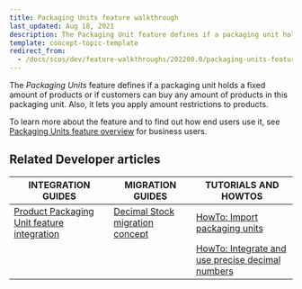 ```yaml
---
title: Packaging Units feature walkthrough
last_updated: Aug 18, 2021
description: The Packaging Unit feature defines if a packaging unit holds a fixed amount of products or if customers can buy any amount of products in this packaging unit. Also, it lets you apply amount restrictions to products
template: concept-topic-template
redirect_from:
  - /docs/scos/dev/feature-walkthroughs/202200.0/packaging-units-feature-walkthrough.html
---
```


The _Packaging Units_ feature defines if a packaging unit holds a fixed amount of products or if customers can buy any amount of products in this packaging unit. Also, it lets you apply amount restrictions to products.


To learn more about the feature and to find out how end users use it, see [Packaging Units feature overview](/docs/scos/user/features/{{page.version}}/packaging-units-feature-overview.html) for business users.


## Related Developer articles

|INTEGRATION GUIDES  | MIGRATION GUIDES | TUTORIALS AND HOWTOS |
|---------|---------|---------|
| [Product Packaging Unit feature integration](/docs/scos/dev/feature-integration-guides/{{page.version}}/packaging-units-feature-integration.html)  | [Decimal Stock migration concept](/docs/scos/dev/migration-concepts/decimal-stock-migration-concept.html) | [HowTo: Import packaging units](/docs/scos/dev/tutorials-and-howtos/howtos/feature-howtos/data-imports/howto-import-packaging-units.html) |
|   |   | [HowTo: Integrate and use precise decimal numbers](/docs/scos/dev/tutorials-and-howtos/howtos/howto-integrate-and-use-precise-decimal-numbers.html)  |
